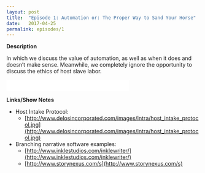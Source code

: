 ```yaml
---
layout: post
title:  "Episode 1: Automation or: The Proper Way to Sand Your Horse"
date:   2017-04-25
permalink: episodes/1
---
```

**Description**

In which we discuss the value of automation, as well as when it does and doesn’t make sense. Meanwhile, we completely ignore the opportunity to discuss the ethics of host slave labor.

<iframe style="border: none" src="//html5-player.libsyn.com/embed/episode/id/5299937/height/50/width/640/theme/standard-mini/autonext/no/thumbnail/no/autoplay/no/preload/no/no_addthis/no/direction/backward/" height="30" width="320" scrolling="no"  allowfullscreen webkitallowfullscreen mozallowfullscreen oallowfullscreen msallowfullscreen></iframe>

**Links/Show Notes**

* Host Intake Protocol:
   * [http://www.delosincorporated.com/images/intra/host_intake_protocol.jpg](http://www.delosincorporated.com/images/intra/host_intake_protocol.jpg)
* Branching narrative software examples:
   * [http://www.inklestudios.com/inklewriter/](http://www.inklestudios.com/inklewriter/)
   * [http://www.storynexus.com/s](http://www.storynexus.com/s)
